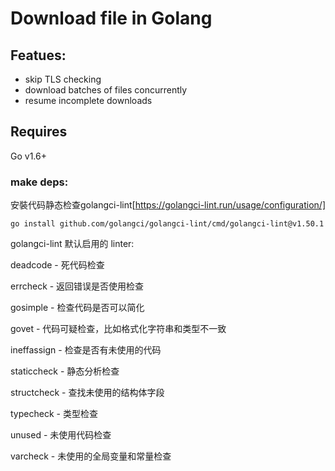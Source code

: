 Download file in Golang
==================

## Featues:
* skip TLS checking
* download batches of files concurrently
* resume incomplete downloads

## Requires
Go v1.6+

### make deps: 

安裝代码静态检查golangci-lint[https://golangci-lint.run/usage/configuration/]

`go install github.com/golangci/golangci-lint/cmd/golangci-lint@v1.50.1`

golangci-lint 默认启用的 linter:

deadcode - 死代码检查

errcheck - 返回错误是否使用检查

gosimple - 检查代码是否可以简化

govet - 代码可疑检查，比如格式化字符串和类型不一致

ineffassign - 检查是否有未使用的代码

staticcheck - 静态分析检查

structcheck - 查找未使用的结构体字段

typecheck - 类型检查

unused - 未使用代码检查

varcheck - 未使用的全局变量和常量检查